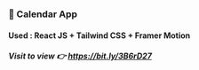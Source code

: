 ### 📆 Calendar App

#### Used : React JS + Tailwind CSS + Framer Motion

##### Visit to view 👉 https://bit.ly/3B6rD27

